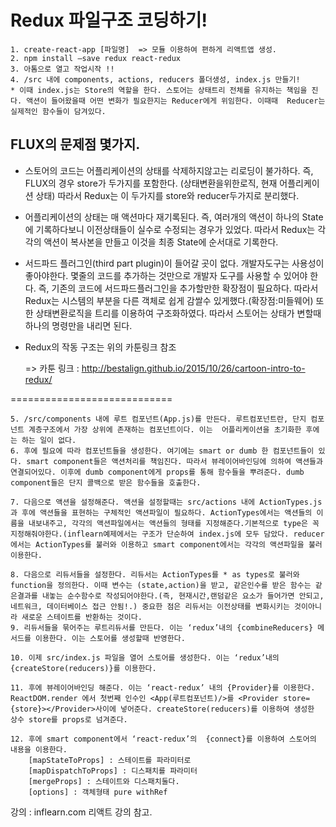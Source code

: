 Redux 파일구조 코딩하기!
==========================

    1. create-react-app [파일명]  => 모듈 이용하여 편하게 리액트앱 생성.
    2. npm install —save redux react-redux
    3. 아톰으로 열고 작업시작 !!
    4. /src 내에 components, actions, reducers 폴더생성, index.js 만들기!
    * 이때 index.js는 Store의 역할을 한다. 스토어는 상태트리 전체를 유지하는 책임을 진다. 액션이 들어왔을때 어떤 변화가 필요한지는 Reducer에게 위임한다. 이때때  Reducer는 실제적인 함수들이 담겨있다.

## FLUX의 문제점 몇가지.
>
  * 스토어의 코드는 어플리케이션의 상태를 삭제하지않고는 리로딩이 불가하다.
	즉,  FLUX의 경우 store가 두가지를 포함한다. (상태변환을위한로직, 현재 어플리케이션 상태)
	따라서 Redux는 이 두가지를 store와 reducer두가지로 분리했다.
  * 어플리케이션의 상태는 매 액션마다 재기록된다.
	즉, 여러개의 액션이 하나의 State에 기록하다보니 이전상태들이 실수로 수정되는 경우가 있었다.
	따라서 Redux는 각각의 액션이 복사본을 만들고 이것을 최종 State에 순서대로 기록한다.
  * 서드파드 플러그인(third part plugin)이 들어갈 곳이 없다.
	개발자도구는 사용성이 좋아야한다. 몇줄의 코드를 추가하는 것만으로 개발자 도구를 사용할 수 있어야 한다. 즉,  기존의 코드에 서드파드플러그인을 추가할만한 확장점이 필요하다.
	따라서 Redux는 시스템의 부분을 다른 객체로 쉽게 감쌀수 있게했다.(확장점:미들웨어) 또한 상태변환로직을 트리를 이용하여 구조화하였다. 따라서 스토어는 상태가 변할때 하나의 명령만을 내리면 된다.

*   Redux의 작동 구조는 위의 카툰링크 참조

    => 카툰 링크 : http://bestalign.github.io/2015/10/26/cartoon-intro-to-redux/

============================

    5. /src/components 내에 루트 컴포넌트(App.js)를 만든다. 루트컴포넌트란, 단지 컴포넌트 계층구조에서 가장 상위에 존재하는 컴포넌트이다. 이는  어플리케이션을 초기화한 후에는 하는 일이 없다.
    6. 후에 필요에 따라 컴포넌트들을 생성한다. 여기에는 smart or dumb 한 컴포넌트들이 있다. smart component들은 액션처리를 책임진다. 따라서 뷰레이어바인딩에 의하여 액션들과 연결되어있다. 이후에 dumb component에게 props를 통해 함수들을 뿌려준다. dumb component들은 단지 콜백으로 받은 함수들을 호출한다.

    7. 다음으로 액션을 설정해준다. 액션을 설정할때는 src/actions 내에 ActionTypes.js 과 후에 액션들을 표현하는 구체적인 액션파일이 필요하다. ActionTypes에서는 액션들의 이름을 내보내주고, 각각의 액션파일에서는 액션들의 형태를 지정해준다.기본적으로 type은 꼭 지정해줘야한다.(inflearn예제에서는 구조가 단순하여 index.js에 모두 담았다. reducer에서는 ActionTypes를 불러와 이용하고 smart component에서는 각각의 액션파일을 불러 이용한다.

    8. 다음으로 리듀서들을 설정한다. 리듀서는 ActionTypes를 * as types로 불러와 function을 정의한다. 이때 변수는 (state,action)을 받고, 같은인수를 받은 함수는 같은결과를 내놓는 순수함수로 작성되어야한다.(즉, 현재시간,랜덤같은 요소가 들어가면 안되고, 네트워크, 데이터베이스 접근 안됨!.) 중요한 점은 리듀서는 이전상태를 변화시키는 것이아니라 새로운 스테이트를 반환하는 것이다.
    9. 리듀서들을 묶어주는 루트리듀서를 만든다. 이는 ‘redux’내의 {combineReducers} 메서드를 이용한다. 이는 스토어를 생성할때 반영한다.

    10. 이제 src/index.js 파일을 열어 스토어를 생성한다. 이는 ‘redux’내의 {createStore(reducers)}를 이용한다.

    11. 후에 뷰레이어바인딩 해준다. 이는 ‘react-redux’ 내의 {Provider}를 이용한다. ReactDOM.render 에서 첫번째 인수인 <App(루트컴포넌트)/>를 <Provider store={store}></Provider>사이에 넣어준다. createStore(reducers)를 이용하여 생성한 상수 store를 props로 넘겨준다.

    12. 후에 smart component에서 ‘react-redux’의  {connect}를 이용하여 스토어의 내용을 이용한다.
        [mapStateToProps] : 스테이트를 파라미터로
        [mapDispatchToProps] : 디스패치를 파라미터
        [mergeProps] : 스테이트와 디스패치둘다.
        [options] : 객체형태 pure withRef

강의 : inflearn.com 리액트 강의 참고.
